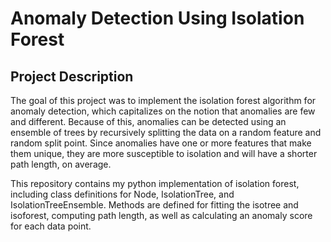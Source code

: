 # Anomaly Detection Using Isolation Forest

## Project Description
The goal of this project was to implement the isolation forest algorithm for anomaly detection, which capitalizes on the notion that anomalies are few and different. Because of this, anomalies can be detected 
using an ensemble of trees by recursively splitting the data on a random feature and random split point. Since anomalies have one or more features that make them unique, they are more susceptible to isolation and will have a shorter path length, on average.

This repository contains my python implementation of isolation forest, including class definitions for Node, IsolationTree, and IsolationTreeEnsemble. Methods are defined for fitting the isotree and isoforest, computing path length, as well as calculating an anomaly score for each data point.
